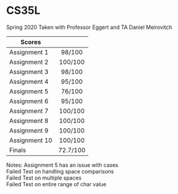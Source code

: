 # CS35L
  Spring 2020 Taken with Professor Eggert and TA Daniel Meirovitch 

Scores| |
|----|:---:|
Assignment 1| 98/100|
Assignment 2| 100/100|
Assignment 3| 98/100|
Assignment 4| 95/100|
Assignment 5| 76/100|
Assignment 6| 95/100|
Assignment 7| 100/100|
Assignment 8| 100/100|
Assignment 9| 100/100|
Assignment 10| 100/100|
Finals| 72.7/100|

Notes: Assignment 5 has an issue with cases <br/>
  Failed Test on handling space comparisons <br/>
  Failed Test on multiple spaces <br/>
  Failed Test on entire range of char value

